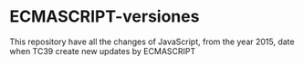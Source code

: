 # ECMASCRIPT-versiones

This repository have all the changes of JavaScript, from the year 2015, date when TC39 create new updates by ECMASCRIPT  

